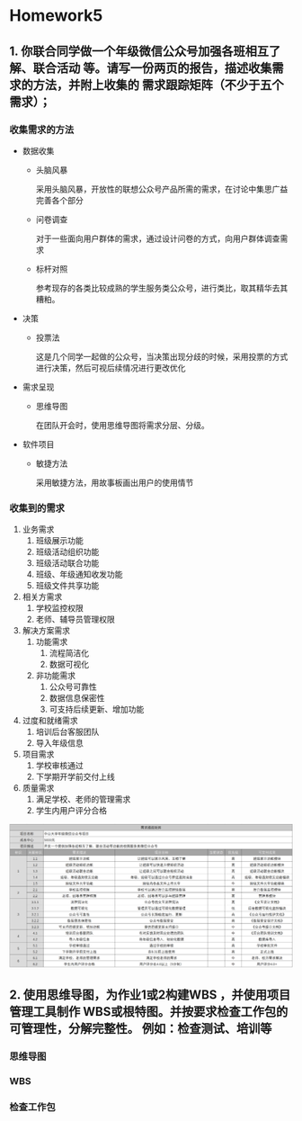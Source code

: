 # Homework5

## 1. 你联合同学做一个年级微信公众号加强各班相互了解、联合活动 等。请写一份两页的报告，描述收集需求的方法，并附上收集的 需求跟踪矩阵（不少于五个需求）；

### 收集需求的方法

- 数据收集

  - 头脑风暴

    采用头脑风暴，开放性的联想公众号产品所需的需求，在讨论中集思广益完善各个部分

  - 问卷调查

    对于一些面向用户群体的需求，通过设计问卷的方式，向用户群体调查需求

  - 标杆对照

    参考现存的各类比较成熟的学生服务类公众号，进行类比，取其精华去其糟粕。

- 决策

  - 投票法

    这是几个同学一起做的公众号，当决策出现分歧的时候，采用投票的方式进行决策，然后可视后续情况进行更改优化

- 需求呈现

  - 思维导图

    在团队开会时，使用思维导图将需求分层、分级。

- 软件项目

  - 敏捷方法

    采用敏捷方法，用故事板画出用户的使用情节

### 收集到的需求

1. 业务需求
   1. 班级展示功能
   2. 班级活动组织功能
   3. 班级活动联合功能
   4. 班级、年级通知收发功能
   5. 班级文件共享功能
2. 相关方需求
   1. 学校监控权限
   2. 老师、辅导员管理权限
3. 解决方案需求
   1. 功能需求
      1. 流程简洁化
      2. 数据可视化
   2. 非功能需求
      1. 公众号可靠性
      2. 数据信息保密性
      3. 可支持后续更新、增加功能
4. 过度和就绪需求
   1. 培训后台客服团队
   2. 导入年级信息
5. 项目需求
   1. 学校审核通过
   2. 下学期开学前交付上线
6. 质量需求
   1. 满足学校、老师的管理需求
   2. 学生内用户评分合格

![image-20200617112000374](./img/image-20200617112000374.png)

## 2. 使用思维导图，为作业1或2构建WBS ，并使用项目管理工具制作 WBS或根特图。并按要求检查工作包的可管理性，分解完整性。 例如：检查测试、培训等

### 思维导图

### WBS

### 检查工作包